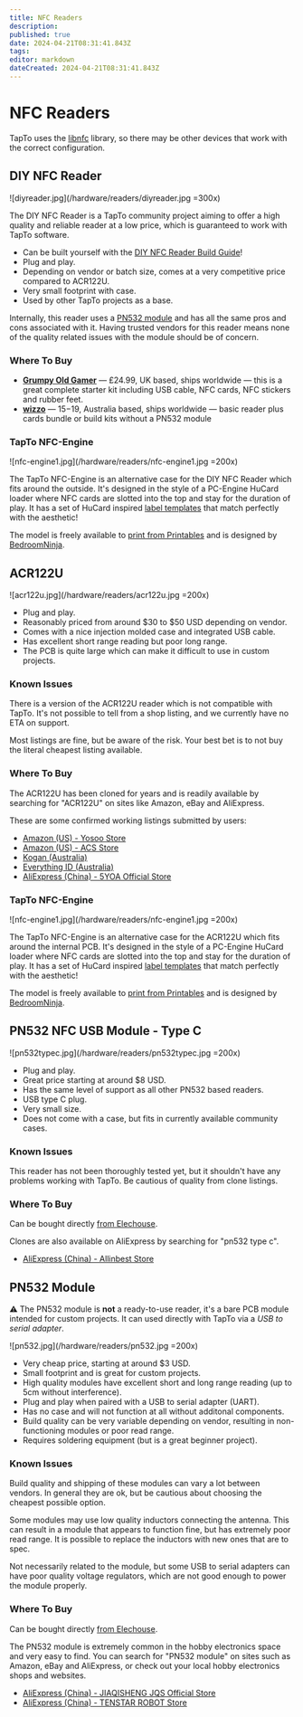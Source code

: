 ```yaml
---
title: NFC Readers
description: 
published: true
date: 2024-04-21T08:31:41.843Z
tags: 
editor: markdown
dateCreated: 2024-04-21T08:31:41.843Z
---
```


# NFC Readers

TapTo uses the [libnfc](https://nfc-tools.github.io/projects/libnfc/) library, so there may be other devices that work with the correct configuration.

## DIY NFC Reader

![diyreader.jpg](/hardware/readers/diyreader.jpg =300x)

The DIY NFC Reader is a TapTo community project aiming to offer a high quality and reliable reader at a low price, which is guaranteed to work with TapTo software.

- Can be built yourself with the [DIY NFC Reader Build Guide](diyreader.md)!
- Plug and play.
- Depending on vendor or batch size, comes at a very competitive price compared to ACR122U.
- Very small footprint with case.
- Used by other TapTo projects as a base.

Internally, this reader uses a [PN532 module](#pn532-module) and has all the same pros and cons associated with it. Having trusted vendors for this reader means none of the quality related issues with the module should be of concern.

### Where To Buy

- **[Grumpy Old Gamer](https://www.ebay.co.uk/usr/grumpyoldgamer)** &mdash; £24.99, UK based, ships worldwide &mdash; this is a great complete starter kit including USB cable, NFC cards, NFC stickers and rubber feet.
- **[wizzo](https://wizzo.dev/shop)** &mdash; $15-$19, Australia based, ships worldwide &mdash; basic reader plus cards bundle or build kits without a PN532 module

### TapTo NFC-Engine

![nfc-engine1.jpg](/hardware/readers/nfc-engine1.jpg =200x)

The TapTo NFC-Engine is an alternative case for the DIY NFC Reader which fits around the outside. It's designed in the style of a PC-Engine HuCard loader where NFC cards are slotted into the top and stay for the duration of play. It has a set of HuCard inspired [label templates](labels.md) that match perfectly with the aesthetic!

The model is freely available to [print from Printables](https://www.printables.com/model/737533-tapto-nfc-engine) and is designed by [BedroomNinja](https://www.printables.com/@bedroom_ninj_1665215).

## ACR122U

![acr122u.jpg](/hardware/readers/acr122u.jpg =200x)

- Plug and play.
- Reasonably priced from around $30 to $50 USD depending on vendor.
- Comes with a nice injection molded case and integrated USB cable.
- Has excellent short range reading but poor long range.
- The PCB is quite large which can make it difficult to use in custom projects.

### Known Issues

There is a version of the ACR122U reader which is not compatible with TapTo. It's not possible to tell from a shop listing, and we currently have no ETA on support.

Most listings are fine, but be aware of the risk. Your best bet is to not buy the literal cheapest listing available.

### Where To Buy

The ACR122U has been cloned for years and is readily available by searching for "ACR122U" on sites like Amazon, eBay and AliExpress.

These are some confirmed working listings submitted by users:

- [Amazon (US) - Yosoo Store](https://www.amazon.com/dp/B00GYPIZG6/?tag=theverge02-20)
- [Amazon (US) - ACS Store](https://www.amazon.com/dp/B07KRKPWYC)
- [Kogan (Australia)](https://www.kogan.com/au/buy/zoestore-kkmoon-nfc-acr122u-rfid-contactless-smart-reader-writerusb-sdk-c-card-d8a0-h10391/)
- [Everything ID (Australia)](https://www.everythingid.com.au/rfid-equipment-c-13/acr122u-usb-nfc-rfid-card-reader-writer-mifare-nfc-p-324)
- [AliExpress (China) - 5YOA Official Store](https://www.aliexpress.us/item/2251832554165448.html)

### TapTo NFC-Engine

![nfc-engine1.jpg](/hardware/readers/nfc-engine1.jpg =200x)

The TapTo NFC-Engine is an alternative case for the ACR122U which fits around the internal PCB. It's designed in the style of a PC-Engine HuCard loader where NFC cards are slotted into the top and stay for the duration of play. It has a set of HuCard inspired [label templates](labels.md) that match perfectly with the aesthetic!

The model is freely available to [print from Printables](https://www.printables.com/model/737533-tapto-nfc-engine) and is designed by [BedroomNinja](https://www.printables.com/@bedroom_ninj_1665215).

## PN532 NFC USB Module - Type C

![pn532typec.jpg](/hardware/readers/pn532typec.jpg =200x)

- Plug and play.
- Great price starting at around $8 USD.
- Has the same level of support as all other PN532 based readers.
- USB type C plug.
- Very small size.
- Does not come with a case, but fits in currently available community cases.

### Known Issues

This reader has not been thoroughly tested yet, but it shouldn't have any problems working with TapTo. Be cautious of quality from clone listings.

### Where To Buy

Can be bought directly [from Elechouse](https://www.elechouse.com/product/pn532-nfc-usb-module/).

Clones are also available on AliExpress by searching for "pn532 type c".

- [AliExpress (China) - Allinbest Store](https://www.aliexpress.us/item/1005006326438326.html)

## PN532 Module

:warning: The PN532 module is **not** a ready-to-use reader, it's a bare PCB module intended for custom projects. It can used directly with TapTo via a *USB to serial adapter*.

![pn532.jpg](/hardware/readers/pn532.jpg =200x)

- Very cheap price, starting at around $3 USD.
- Small footprint and is great for custom projects.
- High quality modules have excellent short and long range reading (up to 5cm without interference).
- Plug and play when paired with a USB to serial adapter (UART).
- Has no case and will not function at all without additonal components.
- Build quality can be very variable depending on vendor, resulting in non-functioning modules or poor read range.
- Requires soldering equipment (but is a great beginner project).

### Known Issues

Build quality and shipping of these modules can vary a lot between vendors. In general they are ok, but be cautious about choosing the cheapest possible option.

Some modules may use low quality inductors connecting the antenna. This can result in a module that appears to function fine, but has extremely poor read range. It is possible to replace the inductors with new ones that are to spec.

Not necessarily related to the module, but some USB to serial adapters can have poor quality voltage regulators, which are not good enough to power the module properly.

### Where To Buy

Can be bought directly [from Elechouse](https://www.elechouse.com/product/pn532-nfc-rfid-module-v4/).

The PN532 module is extremely common in the hobby electronics space and very easy to find. You can search for "PN532 module" on sites such as Amazon, eBay and AliExpress, or check out your local hobby electronics shops and websites.

- [AliExpress (China) - JIAQISHENG JQS Official Store](https://www.aliexpress.com/item/1005002755983375.html)
- [AliExpress (China) - TENSTAR ROBOT Store](https://www.aliexpress.com/item/1005005973913526.html)